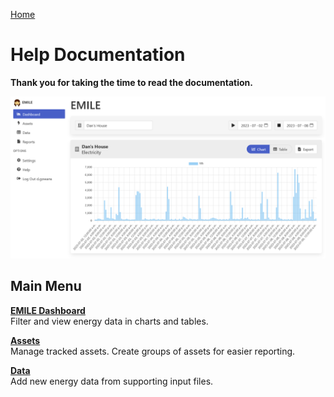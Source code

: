[Home](https://cityssm.github.io/EMILE/)

# Help Documentation

**Thank you for taking the time to read the documentation.**

![EMILE Dashboard](images/dashboard.png)

## Main Menu

[**EMILE Dashboard**](dashboard.md)<br />
Filter and view energy data in charts and tables.

[**Assets**](assets.md)<br />
Manage tracked assets. Create groups of assets for easier reporting.

[**Data**](data.md)<br />
Add new energy data from supporting input files.
